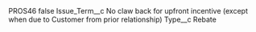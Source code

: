 <?xml version="1.0" encoding="UTF-8"?>
<CustomMetadata xmlns="http://soap.sforce.com/2006/04/metadata" xmlns:xsi="http://www.w3.org/2001/XMLSchema-instance" xmlns:xsd="http://www.w3.org/2001/XMLSchema">
    <label>PROS46</label>
    <protected>false</protected>
    <values>
        <field>Issue_Term__c</field>
        <value xsi:type="xsd:string">No claw back for upfront incentive (except when due to Customer from prior relationship)</value>
    </values>
    <values>
        <field>Type__c</field>
        <value xsi:type="xsd:string">Rebate</value>
    </values>
</CustomMetadata>
